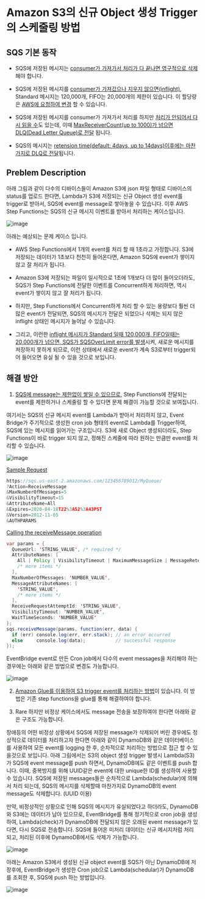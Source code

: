 # Amazon S3의 신규 Object 생성 Trigger의 스케줄링 방법 

## SQS 기본 동작 

- SQS에 저장된 메시지는 [consumer가 가져가서 처리가 다 끝나면 영구적으로 삭제](https://bitesizedserverless.com/bite/the-9-ways-an-sqs-message-can-be-deleted/#1-successful-processing)해야 합니다. 

- SQS에 저장된 메시지를 [consumer가 가져갔으나 지우지 않으면(inflight)](https://www.bluematador.com/docs/troubleshooting/aws-sqs-limits), Standard 메시지는 120,000개, FIFO는 20,000개의 제한이 있습니다. 이 할당량은 [AWS에 요청하여 변경](https://us-east-1.console.aws.amazon.com/support/home?region=us-east-1#/case/create?issueType=service-limit-increase&limitType=service-code-sqs) 할 수 있습니다.

- SQS에 저장된 메시지를 consumer가 가져가서 처리를 하지만 [처리가 안되어서 다시 읽을 수](https://bitesizedserverless.com/bite/the-9-ways-an-sqs-message-can-be-deleted/#3-maximum-receive-count-set-too-low)도 있는데, 이때 [MaxReceiverCount(up to 1000)가 넘으면 DLQ(Dead Letter Queue)로 전달](https://github.com/kyopark2014/technical-summary/blob/main/sqs.md) 됩니다. 

- SQS의 메시지는 [retension time(default: 4days, up to 14days)이후에는 마찬가지로 DLQ로 전달](https://bitesizedserverless.com/bite/the-9-ways-an-sqs-message-can-be-deleted/#4-message-retention-period-exceeded)됩니다.


## Preblem Description 

아래 그림과 같이 다수의 디바이스들이 Amazon S3에 json 파일 형태로 디바이스의 status를 업로드 한다면, Lambda가 S3에 저장되는 신규 Object 생성 event를 trigger로 받아서, SQS에 event를 message로 쌓아놓을 수 있습니다. 이후 AWS Step Functions는 SQS의 신규 메시지 이벤트를 받아서 처리하는 케이스입니다. 

![image](https://user-images.githubusercontent.com/52392004/165836642-69ccb24b-b51c-479b-9a8e-f6d7d018179f.png)

아래는 예상되는 문제 케이스 입니다. 

- AWS Step Functions에서 1개의 event를 처리 할 때 1초라고 가정합니다. S3에 저장되는 데이터가 1초보다 천천히 들어온다면, Amazon SQS에 event가 쌓이지 않고 잘 처리가 됩니다.

- Amazon S3에 저장되는 파일이 일시적으로 1초에 1개보다 더 많이 들어오더라도, SQS가 Step Functions에 전달한 이벤트를 Concurrent하게 처리하면, 역시 event가 쌓이지 않고 잘 처리가 됩니다.

- 하지만, Step Functions에서 Concurrent하게 처리 할 수 있는 용량보다 훨씬 더 많은 event가 전달되면, SQS의 메시지가 전달은 되었으나 삭제는 되지 않은 inflight 상태인 메시지가 늘어날 수 있습니다. 
 
 - 그리고, 이런한 [inflight 메시지가 Standard 일때 120,000개, FIFO일때는 20,000개가 넘으면, SQS가 SQSOverLimit error를 발생](https://docs.aws.amazon.com/AWSSimpleQueueService/latest/SQSDeveloperGuide/quotas-queues.html)시켜, 새로운 메시지를 저장하지 못하게 되므로, 이런 상태에서 새로운 event가 계속 S3로부터 trigger되어 들어오면 유실 될 수 있을 것으로 보입니다. 
 
## 해결 방안

1) [SQS에 message는 제한없이 쌓일 수 있으므로](https://aws.amazon.com/ko/sqs/faqs/), Step Functions에 전달되는 event를 제한하거나 스케줄링 할 수 있다면 문제 해결이 가능할 것으로 보여집니다. 

여기서는 SQS의 신규 메시지 event를 Lambda가 받아서 처리하지 않고, Event Bridge가 주기적으로 생성한 cron job 형태의 event로 Lambda를 Trigger하여, SQS에 있는 메시지를 읽어가는 구조입니다. S3에 새로 Object 생성되더라도, Step Functions이 바로 trigger 되지 않고, 정해진 스케줄에 따라 원하는 만큼만 event를 처리할 수 있습니다. 


![image](https://user-images.githubusercontent.com/52392004/165837257-69cc32c7-22b8-4846-9445-62e0f93a6678.png)

[Sample Request](https://docs.aws.amazon.com/AWSSimpleQueueService/latest/APIReference/API_ReceiveMessage.html)

```c
https://sqs.us-east-2.amazonaws.com/123456789012/MyQueue/
?Action=ReceiveMessage
&MaxNumberOfMessages=5
&VisibilityTimeout=15
&AttributeName=All
&Expires=2020-04-18T22%3A52%3A43PST
&Version=2012-11-05
&AUTHPARAMS
```

[Calling the receiveMessage operation](https://docs.aws.amazon.com/AWSJavaScriptSDK/latest/AWS/SQS.html#receiveMessage-property)

```java
var params = {
  QueueUrl: 'STRING_VALUE', /* required */
  AttributeNames: [
    All | Policy | VisibilityTimeout | MaximumMessageSize | MessageRetentionPeriod | ApproximateNumberOfMessages | ApproximateNumberOfMessagesNotVisible | CreatedTimestamp | LastModifiedTimestamp | QueueArn | ApproximateNumberOfMessagesDelayed | DelaySeconds | ReceiveMessageWaitTimeSeconds | RedrivePolicy | FifoQueue | ContentBasedDeduplication | KmsMasterKeyId | KmsDataKeyReusePeriodSeconds | DeduplicationScope | FifoThroughputLimit | RedriveAllowPolicy | SqsManagedSseEnabled,
    /* more items */
  ],
  MaxNumberOfMessages: 'NUMBER_VALUE',
  MessageAttributeNames: [
    'STRING_VALUE',
    /* more items */
  ],
  ReceiveRequestAttemptId: 'STRING_VALUE',
  VisibilityTimeout: 'NUMBER_VALUE',
  WaitTimeSeconds: 'NUMBER_VALUE'
};
sqs.receiveMessage(params, function(err, data) {
  if (err) console.log(err, err.stack); // an error occurred
  else     console.log(data);           // successful response
});
```


EventBridge event로 만든 Cron job에서 다수의 event messages을 처리해야 하는 경우에는 아래와 같은 방법으로 변경도 가능합니다. 

![image](https://user-images.githubusercontent.com/52392004/165844568-929eb7f1-8147-4b05-85f6-3ae161afda7d.png)


2) [Amazon Glue를 이용하여 S3 trigger event를 처리하는 방법](https://catalog.us-east-1.prod.workshops.aws/workshops/ee59d21b-4cb8-4b3d-a629-24537cf37bb5/en-US/lab1/event-notification-crawler)이 있습니다. 이 방법은 기존 step functions을 glue를 통해 해결하여야 합니다. 


3) Rare 하지만 비정상 케이스에서도 message 전송을 보장하여야 한다면 아래와 같은 구조도 가능합니다. 

장애등의 어떤 비정상 상황에서 SQS에 저장된 message가 삭제되어 버린 경우에도 정상적으로 데이터를 처리하고자 한다면 아래와 같이 DynamoDB와 같은 데이터베이스를 사용하여 모든 event를 logging 한 후, 순차적으로 처리하는 방법으로 접근 할 수 있을것으로 보입니다. 아래 그림에서는 S3의 object 생성 trigger 발생시 Lambda(S3)가 SQS에 event message를 push 하면서, DynamoDB에도 같은 이벤트를 push 합니다. 이때, 중복방지를 위해 UUID같은 event에 대한 unique한 ID를 생성하여 사용할 수 있습니다. SQS에 저장된 messages들은 순차적으로 Lambda(schedular)에 의해서 처리 되는데, SQS의 메시지를 삭제할때 마찬가지로 DynamoDB의 event message도 삭제합니다. (UUID 이용) 

만약, 비정상적인 상황으로 인해 SQS의 메시지가 유실되었다고 하더라도, DynamoDB와 S3에는 데이터가 남아 있으므로, EventBridge를 통해 정기적으로 cron job을 생성하여, Lambda(check)가 DynamoDB에 전달되지 않은 오래된 event message가 있다면, 다시 SQS로 전송합니다. SQS에 들어온 미처리 데이터는 신규 메시지처럼 처리되고, 처리된 이후에 DynamoDB에서도 삭제가 가능합니다.  

![image](https://user-images.githubusercontent.com/52392004/165841203-bd871114-c554-4b6a-ab46-c8f43b081a5c.png)


아래는 Amazon S3에서 생성된 신규 object event를 SQS가 아닌 DynamoDB에 저장후에, EventBridge가 생성한 Cron job으로 Lambda(schedular)가 DynamoDB를 조회한 후, SQS에 push 하는 방법입니다.

![image](https://user-images.githubusercontent.com/52392004/165844717-2fe78d47-b7e7-49f1-9c3c-c7120a2d177b.png)
